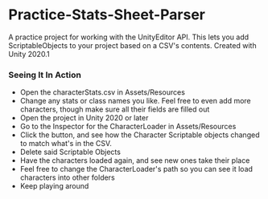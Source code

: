 # Practice-Stats-Sheet-Parser
A practice project for working with the UnityEditor API. This lets you add ScriptableObjects to your project based on a CSV's contents. Created with Unity 2020.1 <br>

### Seeing It In Action
- Open the characterStats.csv in Assets/Resources
- Change any stats or class names you like. Feel free to even add more characters, though make sure all their fields are filled out
- Open the project in Unity 2020 or later
- Go to the Inspector for the CharacterLoader in Assets/Resources
- Click the button, and see how the Character Scriptable objects changed to match what's in the CSV.
- Delete said Scriptable Objects
- Have the characters loaded again, and see new ones take their place
- Feel free to change the CharacterLoader's path so you can see it load characters into other folders
- Keep playing around

